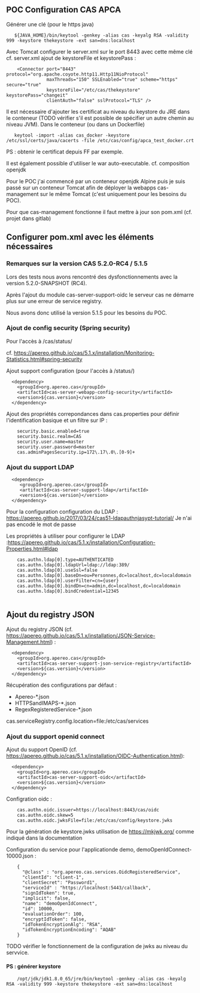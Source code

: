 ## POC Configuration CAS APCA

Générer une clé (pour le https java)

```
   ${JAVA_HOME}/bin/keytool -genkey -alias cas -keyalg RSA -validity 999 -keystore thekeystore -ext san=dns:localhost
```

Avec Tomcat configurer le server.xml sur le port 8443 avec cette même clé cf.
server.xml ajout de keystoreFile et keystorePass :

```
    <Connector port="8443" protocol="org.apache.coyote.http11.Http11NioProtocol"
               maxThreads="150" SSLEnabled="true" scheme="https" secure="true"
               keystoreFile="/etc/cas/thekeystore" keystorePass="changeit"
               clientAuth="false" sslProtocol="TLS" />
```

Il est nécessaire d'ajouter les certificat au niveau du keystore du JRE dans le
conteneur (TODO vérifier s'il est possible de spécifier un autre chemin au
niveau JVM). Dans le conteneur (ou dans un Dockerfile)

```
   keytool -import -alias cas_docker -keystore /etc/ssl/certs/java/cacerts -file /etc/cas/config/apca_test_docker.crt 

```
PS : obtenir le certificat depuis FF par exemple.

Il est également possible d'utiliser le war auto-executable. cf. composition openjdk

Pour le POC j'ai commencé par un conteneur openjdk Alpine puis je suis passé
sur un conteneur Tomcat afin de déployer la webapps cas-management sur le même
Tomcat (c'est uniquement pour les besoins du POC). 

Pour que cas-management fonctionne il faut mettre à jour son pom.xml (cf.
projet dans gitlab)

## Configurer pom.xml avec les éléments nécessaires

### Remarques sur la version CAS 5.2.0-RC4 / 5.1.5 

Lors des tests nous avons rencontré des dysfonctionnements avec la version
5.2.0-SNAPSHOT (RC4).

Après l'ajout du module cas-server-support-oidc le serveur cas ne démarre plus
sur une erreur de service registry.

Nous avons donc utilisé la version 5.1.5 pour les besoins du POC.


### Ajout de config security (Spring security)

Pour l'accès à /cas/status/

cf. https://apereo.github.io/cas/5.1.x/installation/Monitoring-Statistics.html#spring-security

Ajout support configuration (pour l'accès à /status/)

```
  <dependency>
    <groupId>org.apereo.cas</groupId>
    <artifactId>cas-server-webapp-config-security</artifactId>
    <version>${cas.version}</version>
  </dependency>
```

Ajout des propriétés correpondances dans cas.properties pour définir l'identification basique et un filtre sur IP :

```
    security.basic.enabled=true
    security.basic.realm=CAS
    security.user.name=master
    security.user.password=master
    cas.adminPagesSecurity.ip=172\.17\.0\.[0-9]+
```

### Ajout du support LDAP

```
  <dependency>
     <groupId>org.apereo.cas</groupId>
     <artifactId>cas-server-support-ldap</artifactId>
     <version>${cas.version}</version>
  </dependency>
```

Pour la configuration configuration du LDAP : https://apereo.github.io/2017/03/24/cas51-ldapauthnjasypt-tutorial/
Je n'ai pas encodé le mot de passe

Les propriétés à utiliser pour configurer le LDAP :https://apereo.github.io/cas/5.1.x/installation/Configuration-Properties.html#ldap

```
    cas.authn.ldap[0].type=AUTHENTICATED
    cas.authn.ldap[0].ldapUrl=ldap://ldap:389/
    cas.authn.ldap[0].useSsl=false
    cas.authn.ldap[0].baseDn=ou=Personnes,dc=localhost,dc=localdomain
    cas.authn.ldap[0].userFilter=cn={user}
    cas.authn.ldap[0].bindDn=cn=admin,dc=localhost,dc=localdomain
    cas.authn.ldap[0].bindCredential=12345


```


## Ajout du registry JSON

Ajout du registry JSON (cf. https://apereo.github.io/cas/5.1.x/installation/JSON-Service-Management.html) :

```
  <dependency>
    <groupId>org.apereo.cas</groupId>
    <artifactId>cas-server-support-json-service-registry</artifactId>
    <version>${cas.version}</version>
  </dependency>
```

Récupération des configurations par défaut :

* Apereo-\*.json	      
* HTTPSandIMAPS-\*.json		       
* RegexRegisteredService-\*.json

cas.serviceRegistry.config.location=file:/etc/cas/services



### Ajout du support openid connect

Ajout du support OpenID (cf. https://apereo.github.io/cas/5.1.x/installation/OIDC-Authentication.html):

```
  <dependency>
    <groupId>org.apereo.cas</groupId>
    <artifactId>cas-server-support-oidc</artifactId>
    <version>${cas.version}</version>
  </dependency>
```

Configration oidc :

```
    cas.authn.oidc.issuer=https://localhost:8443/cas/oidc
    cas.authn.oidc.skew=5
    cas.authn.oidc.jwksFile=file:/etc/cas/config/keystore.jwks
```

Pour la génération de keystore.jwks utilisation de https://mkjwk.org/ comme indiqué dans la documentation

Configuration du service pour l'applicationde demo, demoOpenIdConnect-10000.json :
```
    {
      "@class" : "org.apereo.cas.services.OidcRegisteredService",
      "clientId": "client-1",
      "clientSecret": "Password1",
      "serviceId" : "https://localhost:5443/callback",
      "signIdToken": true,
      "implicit": false,
      "name": "demoOpenIdConnect",
      "id": 10000,
      "evaluationOrder": 100,
      "encryptIdToken": false,
      "idTokenEncryptionAlg": "RSA",
      "idTokenEncryptionEncoding": "AQAB"
    }
```

TODO vérifier le fonctionnement de la configuration de jwks au niveau du servvice.


#### PS : générer keystore

```
    /opt/jdk/jdk1.8.0_65/jre/bin/keytool -genkey -alias cas -keyalg RSA -validity 999 -keystore thekeystore -ext san=dns:localhost
```
